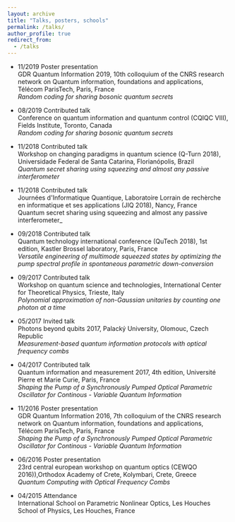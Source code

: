 ```yaml
---
layout: archive
title: "Talks, posters, schools"
permalink: /talks/
author_profile: true
redirect_from:
  - /talks
---
```

* 11/2019 Poster presentation  
 GDR Quantum Information 2019, 10th colloquium of the CNRS research network on Quantum information, foundations and applications, Télécom ParisTech, Paris, France   
 _Random coding for sharing bosonic quantum secrets_
 
* 08/2019 Contributed talk  
 Conference on quantum information and quantunm control (CQIQC VIII), Fields Institute, Toronto, Canada  
 _Random coding for sharing bosonic quantum secrets_

* 11/2018 Contributed talk  
 Workshop on changing paradigms in quantum science (Q-Turn 2018), Universidade Federal de Santa Catarina, Florianópolis, Brazil   
 _Quantum secret sharing using squeezing and almost any passive interferometer_


* 11/2018 Contributed talk  
 Journées d'Informatique Quantique, Laboratoire Lorrain de rechèrche en informatique et ses applications (JIQ 2018), Nancy, France  
 Quantum secret sharing using squeezing and almost any passive interferometer_

* 09/2018  Contributed talk  
 Quantum technology international conference (QuTech 2018), 1st edition, Kastler Brossel laboratory, Paris, France  
 _Versatile engineering of multimode squeezed states by optimizing the pump spectral profile in spontaneous parametric down-conversion_

* 09/2017 Contributed talk   
 Workshop on quantum science and technologies, International Center for Theoretical Physics, Trieste, Italy  
 _Polynomial approximation of non-Gaussian unitaries by counting one photon at a time_

* 05/2017  Invited talk   
 Photons beyond qubits 2017, Palacký University, Olomouc, Czech Republic  
 _Measurement-based quantum information protocols with optical frequency combs_

* 04/2017 Contributed talk   
 Quantum information and measurement 2017, 4th edition, Université Pierre et Marie Curie, Paris, France  
 _Shaping the Pump of a Synchronously Pumped Optical Parametric Oscillator for Continous - Variable Quantum Information_

* 11/2016  Poster presentation   
 GDR Quantum Information 2016, 7th colloquium of the CNRS research network on Quantum information, foundations and applications, Télécom ParisTech, Paris, France   
 _Shaping the Pump of a Synchronously Pumped Optical Parametric Oscillator for Continous - Variable Quantum Information_

* 06/2016   Poster presentation  
 23rd central european workshop on quantum optics (CEWQO 2016)),Orthodox Academy of Crete, Kolymbari, Crete, Greece  
 _Quantum Computing with Optical Frequency Combs_

* 04/2015  Attendance  
 International School on Parametric Nonlinear Optics, Les Houches School of Physics, Les Houches, France
